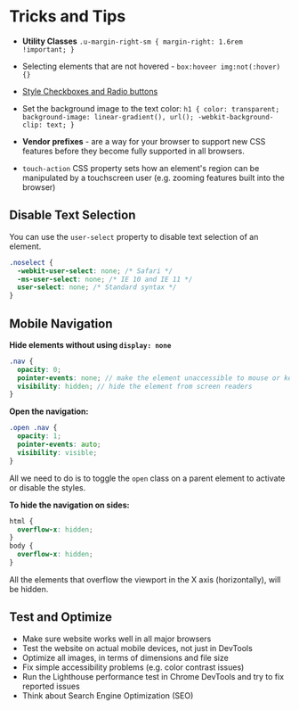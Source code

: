 # Tricks and Tips

- **Utility Classes** `.u-margin-right-sm { margin-right: 1.6rem !important; }`

- Selecting elements that are not hovered - `box:hoveer img:not(:hover) {}`

- [Style Checkboxes and Radio buttons](https://web.dev/learn/forms/styling-form-controls/#checkboxes-and-radio-buttons)

- Set the background image to the text color: `h1 { color: transparent; background-image: linear-gradient(), url(); -webkit-background-clip: text; }`

- **Vendor prefixes** - are a way for your browser to support new CSS features before they become fully supported in all browsers.

- `touch-action` CSS property sets how an element's region can be manipulated by a touchscreen user (e.g. zooming features built into the browser)

## Disable Text Selection

You can use the `user-select` property to disable text selection of an element.

```css
.noselect {
  -webkit-user-select: none; /* Safari */
  -ms-user-select: none; /* IE 10 and IE 11 */
  user-select: none; /* Standard syntax */
}
```

## Mobile Navigation

**Hide elements without using `display: none`**

```scss
.nav {
  opacity: 0;
  pointer-events: none; // make the element unaccessible to mouse or keyboard
  visibility: hidden; // hide the element from screen readers
}
```

**Open the navigation:**

```css
.open .nav {
  opacity: 1;
  pointer-events: auto;
  visibility: visible;
}
```

All we need to do is to toggle the `open` class on a parent element to activate or disable the styles.

**To hide the navigation on sides:**

```css
html {
  overflow-x: hidden;
}
body {
  overflow-x: hidden;
}
```

All the elements that overflow the viewport in the X axis (horizontally), will be hidden.

## Test and Optimize

- Make sure website works well in all major browsers
- Test the website on actual mobile devices, not just in DevTools
- Optimize all images, in terms of dimensions and file size
- Fix simple accessibility problems (e.g. color contrast issues)
- Run the Lighthouse performance test in Chrome DevTools and try to fix reported issues
- Think about Search Engine Optimization (SEO)
